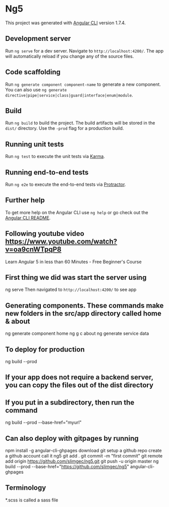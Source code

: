 # Ng5

This project was generated with [Angular CLI](https://github.com/angular/angular-cli) version 1.7.4.

## Development server

Run `ng serve` for a dev server. Navigate to `http://localhost:4200/`. The app will automatically reload if you change any of the source files.

## Code scaffolding

Run `ng generate component component-name` to generate a new component. You can also use `ng generate directive|pipe|service|class|guard|interface|enum|module`.

## Build

Run `ng build` to build the project. The build artifacts will be stored in the `dist/` directory. Use the `-prod` flag for a production build.

## Running unit tests

Run `ng test` to execute the unit tests via [Karma](https://karma-runner.github.io).

## Running end-to-end tests

Run `ng e2e` to execute the end-to-end tests via [Protractor](http://www.protractortest.org/).

## Further help

To get more help on the Angular CLI use `ng help` or go check out the [Angular CLI README](https://github.com/angular/angular-cli/blob/master/README.md).

## Following youtube video https://www.youtube.com/watch?v=oa9cnWTpqP8 
Learn Angular 5 in less than 60 Minutes - Free Beginner's Course

## First thing we did was start the server using
ng serve
Then navigated to `http://localhost:4200/` to see app

## Generating components.  These commands make new folders in the src/app directory called home & about
ng generate component home
ng g c about
ng generate service data

## To deploy for production
ng build --prod

## If your app does not require a backend server, you can copy the files out of the dist directory
## If you put in a subdirectory, then run the command
ng build --prod --base-href="myurl"

## Can also deploy with gitpages by running
npm install -g angular-cli-ghpages
download git
setup a github repo
create a github account
call it ng5
git add .
git commit -m "first commit"
git remote add origin https://github.com/slimgec/ng5.git
git push -u origin master
ng build --prod --base-href="https://github.com/slimgec/ng5"
angular-cli-ghpages


## Terminology
*.scss is called a sass file
